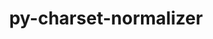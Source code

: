 ---
title: "py-charset-normalizer"
layout: cache
categories: [package, develop]
meta: {"compilers": ["apple-clang@=16.0.0", "gcc@=11.1.0", "gcc@=11.4.0", "gcc@=13.2.0", "gcc@=7.3.1", "gcc@=9.4.0", "oneapi@=2024.2.1"], "num_specs": 103, "num_specs_by_stack": {"aws-isc": 1, "aws-isc-aarch64": 1, "data-vis-sdk": 5, "e4s": 14, "e4s-neoverse-v2": 8, "e4s-neoverse_v1": 8, "e4s-oneapi": 23, "e4s-power": 4, "ml-darwin-aarch64-mps": 9, "ml-linux-aarch64-cpu": 15, "ml-linux-aarch64-cuda": 15, "ml-linux-x86_64-cpu": 15, "ml-linux-x86_64-cuda": 15, "ml-linux-x86_64-rocm": 15, "root": 103}, "oss": ["amzn2", "sequoia", "ubuntu20.04", "ubuntu22.04", "ubuntu24.04"], "platforms": ["darwin", "linux"], "stacks": ["aws-isc", "aws-isc-aarch64", "data-vis-sdk", "e4s", "e4s-neoverse-v2", "e4s-neoverse_v1", "e4s-oneapi", "e4s-power", "ml-darwin-aarch64-mps", "ml-linux-aarch64-cpu", "ml-linux-aarch64-cuda", "ml-linux-x86_64-cpu", "ml-linux-x86_64-cuda", "ml-linux-x86_64-rocm", "root"], "targets": ["aarch64", "neoverse_v1", "neoverse_v2", "ppc64le", "x86_64_v3"], "versions": ["3.3.0"]}
spec_details: [{"compiler": "oneapi@=2024.2.1", "hash": "2hhdat32s5yhpwuszg5t423yi7iu4yi3", "os": "ubuntu22.04", "platform": "linux", "size": "-", "stacks": ["e4s-oneapi", "root"], "target": "x86_64_v3", "variants": ["build_system=python_pip"], "versions": ["3.3.0"]}, {"compiler": "gcc@=13.2.0", "hash": "2mnsp56hubx26awtgfwzjrgws3h6h2vk", "os": "ubuntu24.04", "platform": "linux", "size": "-", "stacks": ["ml-linux-aarch64-cpu", "ml-linux-aarch64-cuda", "root"], "target": "aarch64", "variants": ["build_system=python_pip"], "versions": ["3.3.0"]}, {"compiler": "gcc@=11.4.0", "hash": "2qypwo3zxzzlt4hsbi4jauv2rejfykcu", "os": "ubuntu22.04", "platform": "linux", "size": "-", "stacks": ["e4s-neoverse-v2", "root"], "target": "neoverse_v2", "variants": ["build_system=python_pip"], "versions": ["3.3.0"]}, {"compiler": "gcc@=11.1.0", "hash": "2t5raf2ets3vchcj3jid6ycmbkbgrpwv", "os": "ubuntu20.04", "platform": "linux", "size": "-", "stacks": ["data-vis-sdk", "root"], "target": "x86_64_v3", "variants": ["build_system=python_pip"], "versions": ["3.3.0"]}, {"compiler": "oneapi@=2024.2.1", "hash": "2uf2dbfxlzb7sgrlugsmwbmapabuxqas", "os": "ubuntu22.04", "platform": "linux", "size": "-", "stacks": ["e4s-oneapi", "root"], "target": "x86_64_v3", "variants": ["build_system=python_pip"], "versions": ["3.3.0"]}, {"compiler": "apple-clang@=16.0.0", "hash": "3inpzggwobpkh73xux4tylz3cyov3hq3", "os": "sequoia", "platform": "darwin", "size": "-", "stacks": ["ml-darwin-aarch64-mps", "root"], "target": "aarch64", "variants": ["build_system=python_pip"], "versions": ["3.3.0"]}, {"compiler": "gcc@=11.4.0", "hash": "44ydigdgqbs4o7xgdrrf5acmttzmvtct", "os": "ubuntu22.04", "platform": "linux", "size": "-", "stacks": ["e4s-neoverse_v1", "root"], "target": "neoverse_v1", "variants": ["build_system=python_pip"], "versions": ["3.3.0"]}, {"compiler": "gcc@=11.4.0", "hash": "4l3vrji7stf5imuenk4mtaa44zqvkssm", "os": "ubuntu22.04", "platform": "linux", "size": "-", "stacks": ["e4s-neoverse_v1", "root"], "target": "neoverse_v1", "variants": ["build_system=python_pip"], "versions": ["3.3.0"]}, {"compiler": "gcc@=13.2.0", "hash": "4qs7wbbpl37np3zfv5q2jc4aem6kome6", "os": "ubuntu24.04", "platform": "linux", "size": "-", "stacks": ["ml-linux-aarch64-cpu", "ml-linux-aarch64-cuda", "root"], "target": "aarch64", "variants": ["build_system=python_pip"], "versions": ["3.3.0"]}, {"compiler": "oneapi@=2024.2.1", "hash": "4uufztnm5thjft22b3meta7xxu7hxcix", "os": "ubuntu22.04", "platform": "linux", "size": "-", "stacks": ["e4s-oneapi", "root"], "target": "x86_64_v3", "variants": ["build_system=python_pip"], "versions": ["3.3.0"]}, {"compiler": "gcc@=11.4.0", "hash": "5i44q54yimea32qsb4z2aisaqxhcijb5", "os": "ubuntu22.04", "platform": "linux", "size": "-", "stacks": ["e4s", "root"], "target": "x86_64_v3", "variants": ["build_system=python_pip"], "versions": ["3.3.0"]}, {"compiler": "gcc@=9.4.0", "hash": "5oakbte6djquf53q554ordwtkpcropey", "os": "ubuntu20.04", "platform": "linux", "size": "-", "stacks": ["e4s-power", "root"], "target": "ppc64le", "variants": ["build_system=python_pip"], "versions": ["3.3.0"]}, {"compiler": "gcc@=11.4.0", "hash": "5qzagtldppb2wowmr6yaspx4w6qaeglq", "os": "ubuntu22.04", "platform": "linux", "size": "-", "stacks": ["e4s-neoverse-v2", "root"], "target": "neoverse_v2", "variants": ["build_system=python_pip"], "versions": ["3.3.0"]}, {"compiler": "gcc@=13.2.0", "hash": "5x3tgsd622axw55m2x2kku6te5vkkqzu", "os": "ubuntu24.04", "platform": "linux", "size": "-", "stacks": ["ml-linux-x86_64-cpu", "ml-linux-x86_64-cuda", "ml-linux-x86_64-rocm", "root"], "target": "x86_64_v3", "variants": ["build_system=python_pip"], "versions": ["3.3.0"]}, {"compiler": "gcc@=13.2.0", "hash": "6dkwvdxwcqfejblqeuqmcqpoccifpruq", "os": "ubuntu24.04", "platform": "linux", "size": "-", "stacks": ["ml-linux-aarch64-cpu", "ml-linux-aarch64-cuda", "root"], "target": "aarch64", "variants": ["build_system=python_pip"], "versions": ["3.3.0"]}, {"compiler": "oneapi@=2024.2.1", "hash": "7734u2e4k4lgbplfio54ul6rbtkgqnqa", "os": "ubuntu22.04", "platform": "linux", "size": "-", "stacks": ["e4s-oneapi", "root"], "target": "x86_64_v3", "variants": ["build_system=python_pip"], "versions": ["3.3.0"]}, {"compiler": "oneapi@=2024.2.1", "hash": "a4jqvb3nqh5xumvgmh6ffyl625ukeokw", "os": "ubuntu22.04", "platform": "linux", "size": "-", "stacks": ["e4s-oneapi", "root"], "target": "x86_64_v3", "variants": ["build_system=python_pip"], "versions": ["3.3.0"]}, {"compiler": "gcc@=13.2.0", "hash": "aia4pjvhthn4ny4at44h6abjvstqbnoe", "os": "ubuntu24.04", "platform": "linux", "size": "-", "stacks": ["ml-linux-aarch64-cpu", "ml-linux-aarch64-cuda", "root"], "target": "aarch64", "variants": ["build_system=python_pip"], "versions": ["3.3.0"]}, {"compiler": "gcc@=11.4.0", "hash": "aj4lzqbwfntwp5epkad2khesy53e3lfj", "os": "ubuntu22.04", "platform": "linux", "size": "-", "stacks": ["e4s", "root"], "target": "x86_64_v3", "variants": ["build_system=python_pip"], "versions": ["3.3.0"]}, {"compiler": "oneapi@=2024.2.1", "hash": "awpjpvid3a3zkntiocfxxarmmjnfhcs7", "os": "ubuntu22.04", "platform": "linux", "size": "-", "stacks": ["e4s-oneapi", "root"], "target": "x86_64_v3", "variants": ["build_system=python_pip"], "versions": ["3.3.0"]}, {"compiler": "apple-clang@=16.0.0", "hash": "bb3k7ra77d4p7osgn4pztq6wpcbmcskt", "os": "sequoia", "platform": "darwin", "size": "-", "stacks": ["ml-darwin-aarch64-mps", "root"], "target": "aarch64", "variants": ["build_system=python_pip"], "versions": ["3.3.0"]}, {"compiler": "gcc@=11.4.0", "hash": "bj2ltsfictynl5fy2p6nvvp6pwvoj32y", "os": "ubuntu22.04", "platform": "linux", "size": "-", "stacks": ["e4s-neoverse_v1", "root"], "target": "neoverse_v1", "variants": ["build_system=python_pip"], "versions": ["3.3.0"]}, {"compiler": "gcc@=11.1.0", "hash": "bqg6sk57aoebld7ged2tkxh22bf66cdd", "os": "ubuntu20.04", "platform": "linux", "size": "-", "stacks": ["data-vis-sdk", "root"], "target": "x86_64_v3", "variants": ["build_system=python_pip"], "versions": ["3.3.0"]}, {"compiler": "gcc@=11.1.0", "hash": "cgmcvyzi2e2lzhvscsoc2oqgaknoxzkx", "os": "ubuntu20.04", "platform": "linux", "size": "-", "stacks": ["data-vis-sdk", "root"], "target": "x86_64_v3", "variants": ["build_system=python_pip"], "versions": ["3.3.0"]}, {"compiler": "gcc@=11.4.0", "hash": "cgo72axlfksy642lvxmboam42wdhugkg", "os": "ubuntu22.04", "platform": "linux", "size": "-", "stacks": ["e4s", "root"], "target": "x86_64_v3", "variants": ["build_system=python_pip"], "versions": ["3.3.0"]}, {"compiler": "oneapi@=2024.2.1", "hash": "cikdea7n46fak2euofqyszzs4ffl2suu", "os": "ubuntu22.04", "platform": "linux", "size": "-", "stacks": ["e4s-oneapi", "root"], "target": "x86_64_v3", "variants": ["build_system=python_pip"], "versions": ["3.3.0"]}, {"compiler": "gcc@=11.4.0", "hash": "clnvc3vl2ne6x62vp5ode3mre375f44n", "os": "ubuntu22.04", "platform": "linux", "size": "-", "stacks": ["e4s", "root"], "target": "x86_64_v3", "variants": ["build_system=python_pip"], "versions": ["3.3.0"]}, {"compiler": "gcc@=13.2.0", "hash": "cnh6z2fwbocat76hh7nnbdvrtugkljtr", "os": "ubuntu24.04", "platform": "linux", "size": "-", "stacks": ["ml-linux-x86_64-cpu", "ml-linux-x86_64-cuda", "ml-linux-x86_64-rocm", "root"], "target": "x86_64_v3", "variants": ["build_system=python_pip"], "versions": ["3.3.0"]}, {"compiler": "gcc@=13.2.0", "hash": "cnxtjzxn4pkvw5hhnvvtnlsltavm34pd", "os": "ubuntu24.04", "platform": "linux", "size": "-", "stacks": ["ml-linux-x86_64-cpu", "ml-linux-x86_64-cuda", "ml-linux-x86_64-rocm", "root"], "target": "x86_64_v3", "variants": ["build_system=python_pip"], "versions": ["3.3.0"]}, {"compiler": "oneapi@=2024.2.1", "hash": "d4mdzpxuglziax7brfb6btfle3stzmxe", "os": "ubuntu22.04", "platform": "linux", "size": "-", "stacks": ["e4s-oneapi", "root"], "target": "x86_64_v3", "variants": ["build_system=python_pip"], "versions": ["3.3.0"]}, {"compiler": "gcc@=13.2.0", "hash": "dhbjwolsws5brin4aaaa72fbhfjjtwks", "os": "ubuntu24.04", "platform": "linux", "size": "-", "stacks": ["ml-linux-aarch64-cpu", "ml-linux-aarch64-cuda", "root"], "target": "aarch64", "variants": ["build_system=python_pip"], "versions": ["3.3.0"]}, {"compiler": "gcc@=11.1.0", "hash": "dtoi2nexggmktsoa5o3o426jmfgszors", "os": "ubuntu20.04", "platform": "linux", "size": "-", "stacks": ["data-vis-sdk", "root"], "target": "x86_64_v3", "variants": ["build_system=python_pip"], "versions": ["3.3.0"]}, {"compiler": "gcc@=9.4.0", "hash": "dxfalrwjqkmhqjpqoqxw6theyshkiug2", "os": "ubuntu20.04", "platform": "linux", "size": "-", "stacks": ["e4s-power", "root"], "target": "ppc64le", "variants": ["build_system=python_pip"], "versions": ["3.3.0"]}, {"compiler": "oneapi@=2024.2.1", "hash": "ehge7yp2hxitmunxx5w236qwbezw73en", "os": "ubuntu22.04", "platform": "linux", "size": "-", "stacks": ["e4s-oneapi", "root"], "target": "x86_64_v3", "variants": ["build_system=python_pip"], "versions": ["3.3.0"]}, {"compiler": "gcc@=13.2.0", "hash": "ejgw4fqoowbe424ryokwwbugrglrssp3", "os": "ubuntu24.04", "platform": "linux", "size": "-", "stacks": ["ml-linux-x86_64-cpu", "ml-linux-x86_64-cuda", "ml-linux-x86_64-rocm", "root"], "target": "x86_64_v3", "variants": ["build_system=python_pip"], "versions": ["3.3.0"]}, {"compiler": "gcc@=13.2.0", "hash": "ekr2sqkr2q6rpvrgnsdd6xrgpyzfhtyy", "os": "ubuntu24.04", "platform": "linux", "size": "-", "stacks": ["ml-linux-x86_64-cpu", "ml-linux-x86_64-cuda", "ml-linux-x86_64-rocm", "root"], "target": "x86_64_v3", "variants": ["build_system=python_pip"], "versions": ["3.3.0"]}, {"compiler": "gcc@=11.4.0", "hash": "f4cbawsgnr6ojlvukg4nu5zt5j6m7ezp", "os": "ubuntu22.04", "platform": "linux", "size": "-", "stacks": ["e4s-neoverse_v1", "root"], "target": "neoverse_v1", "variants": ["build_system=python_pip"], "versions": ["3.3.0"]}, {"compiler": "apple-clang@=16.0.0", "hash": "fddsttunwhmmqhyamcrw4u6xtgy2lqx2", "os": "sequoia", "platform": "darwin", "size": "-", "stacks": ["ml-darwin-aarch64-mps", "root"], "target": "aarch64", "variants": ["build_system=python_pip"], "versions": ["3.3.0"]}, {"compiler": "oneapi@=2024.2.1", "hash": "gbmyvznhlbloe473q6mh6uqpsbr53zqz", "os": "ubuntu22.04", "platform": "linux", "size": "-", "stacks": ["e4s-oneapi", "root"], "target": "x86_64_v3", "variants": ["build_system=python_pip"], "versions": ["3.3.0"]}, {"compiler": "apple-clang@=16.0.0", "hash": "gzffahxkdmkuawjrh7v3uw4b2hm5cvvh", "os": "sequoia", "platform": "darwin", "size": "-", "stacks": ["ml-darwin-aarch64-mps", "root"], "target": "aarch64", "variants": ["build_system=python_pip"], "versions": ["3.3.0"]}, {"compiler": "gcc@=11.4.0", "hash": "hb4ujxsbfkufawah3qm6lvhgmr5fyhij", "os": "ubuntu22.04", "platform": "linux", "size": "-", "stacks": ["e4s", "root"], "target": "x86_64_v3", "variants": ["build_system=python_pip"], "versions": ["3.3.0"]}, {"compiler": "apple-clang@=16.0.0", "hash": "hb6mv4b5rlwaqboblr6kgra75yosjnn2", "os": "sequoia", "platform": "darwin", "size": "-", "stacks": ["ml-darwin-aarch64-mps", "root"], "target": "aarch64", "variants": ["build_system=python_pip"], "versions": ["3.3.0"]}, {"compiler": "gcc@=13.2.0", "hash": "hi4bglpmfj3e5qqzrewewgv6bhpcnctm", "os": "ubuntu24.04", "platform": "linux", "size": "-", "stacks": ["ml-linux-aarch64-cpu", "ml-linux-aarch64-cuda", "root"], "target": "aarch64", "variants": ["build_system=python_pip"], "versions": ["3.3.0"]}, {"compiler": "oneapi@=2024.2.1", "hash": "hn2akj5ksqzm5t6pzfluc6pm2jyucree", "os": "ubuntu22.04", "platform": "linux", "size": "-", "stacks": ["e4s-oneapi", "root"], "target": "x86_64_v3", "variants": ["build_system=python_pip"], "versions": ["3.3.0"]}, {"compiler": "gcc@=11.4.0", "hash": "hocy4txqhvjqzinzlalwgax27cfeg7ch", "os": "ubuntu22.04", "platform": "linux", "size": "-", "stacks": ["e4s", "root"], "target": "x86_64_v3", "variants": ["build_system=python_pip"], "versions": ["3.3.0"]}, {"compiler": "gcc@=13.2.0", "hash": "hqoimvu73nqzydbmtfgdkx5de4asdr4n", "os": "ubuntu24.04", "platform": "linux", "size": "-", "stacks": ["ml-linux-x86_64-cpu", "ml-linux-x86_64-cuda", "ml-linux-x86_64-rocm", "root"], "target": "x86_64_v3", "variants": ["build_system=python_pip"], "versions": ["3.3.0"]}, {"compiler": "gcc@=9.4.0", "hash": "i6kpkm2hz3kljy6bm5jdg5rwhgbhzlj7", "os": "ubuntu20.04", "platform": "linux", "size": "-", "stacks": ["e4s-power", "root"], "target": "ppc64le", "variants": ["build_system=python_pip"], "versions": ["3.3.0"]}, {"compiler": "gcc@=11.4.0", "hash": "iicq7pavntkzpybqzvll72gsb3qhmibk", "os": "ubuntu22.04", "platform": "linux", "size": "-", "stacks": ["e4s", "root"], "target": "x86_64_v3", "variants": ["build_system=python_pip"], "versions": ["3.3.0"]}, {"compiler": "gcc@=11.4.0", "hash": "imfpwf6vrbc2sysmhn6k2s23g75zd32x", "os": "ubuntu22.04", "platform": "linux", "size": "-", "stacks": ["e4s", "root"], "target": "x86_64_v3", "variants": ["build_system=python_pip"], "versions": ["3.3.0"]}, {"compiler": "oneapi@=2024.2.1", "hash": "imj6t47de4mt4grbcgyxudlumgsrgbyj", "os": "ubuntu22.04", "platform": "linux", "size": "-", "stacks": ["e4s-oneapi", "root"], "target": "x86_64_v3", "variants": ["build_system=python_pip"], "versions": ["3.3.0"]}, {"compiler": "gcc@=13.2.0", "hash": "ircmbwp7rybnq4zuw5upbtzpxvfz2xn2", "os": "ubuntu24.04", "platform": "linux", "size": "-", "stacks": ["ml-linux-x86_64-cpu", "ml-linux-x86_64-cuda", "ml-linux-x86_64-rocm", "root"], "target": "x86_64_v3", "variants": ["build_system=python_pip"], "versions": ["3.3.0"]}, {"compiler": "oneapi@=2024.2.1", "hash": "j3u4ql5v6ettxj5eon42ujqewuj4flko", "os": "ubuntu22.04", "platform": "linux", "size": "-", "stacks": ["e4s-oneapi", "root"], "target": "x86_64_v3", "variants": ["build_system=python_pip"], "versions": ["3.3.0"]}, {"compiler": "gcc@=7.3.1", "hash": "jfglnej6k3my752kdyp7xfyimvy46cwp", "os": "amzn2", "platform": "linux", "size": "-", "stacks": ["aws-isc", "root"], "target": "x86_64_v3", "variants": ["build_system=python_pip"], "versions": ["3.3.0"]}, {"compiler": "gcc@=13.2.0", "hash": "jmkmiaze467j5eaqnecoyi6tv6xmppe6", "os": "ubuntu24.04", "platform": "linux", "size": "-", "stacks": ["ml-linux-x86_64-cpu", "ml-linux-x86_64-cuda", "ml-linux-x86_64-rocm", "root"], "target": "x86_64_v3", "variants": ["build_system=python_pip"], "versions": ["3.3.0"]}, {"compiler": "oneapi@=2024.2.1", "hash": "jmzlscba2nlrd4derpdrxhhya7hokqmq", "os": "ubuntu22.04", "platform": "linux", "size": "-", "stacks": ["e4s-oneapi", "root"], "target": "x86_64_v3", "variants": ["build_system=python_pip"], "versions": ["3.3.0"]}, {"compiler": "apple-clang@=16.0.0", "hash": "jtkb4dtuksigltnowukbpgnvc2jurvab", "os": "sequoia", "platform": "darwin", "size": "-", "stacks": ["ml-darwin-aarch64-mps", "root"], "target": "aarch64", "variants": ["build_system=python_pip"], "versions": ["3.3.0"]}, {"compiler": "gcc@=13.2.0", "hash": "k5vmdkbezo4aihl42rucf6ydrftx3irt", "os": "ubuntu24.04", "platform": "linux", "size": "-", "stacks": ["ml-linux-aarch64-cpu", "ml-linux-aarch64-cuda", "root"], "target": "aarch64", "variants": ["build_system=python_pip"], "versions": ["3.3.0"]}, {"compiler": "gcc@=11.4.0", "hash": "kmak5r6mwjrqnsera7dn6pfnqo432m53", "os": "ubuntu22.04", "platform": "linux", "size": "-", "stacks": ["e4s-neoverse-v2", "root"], "target": "neoverse_v2", "variants": ["build_system=python_pip"], "versions": ["3.3.0"]}, {"compiler": "gcc@=11.4.0", "hash": "lbbujhuhr36uprelic6hjoj4xel3zfyz", "os": "ubuntu22.04", "platform": "linux", "size": "-", "stacks": ["e4s-neoverse-v2", "root"], "target": "neoverse_v2", "variants": ["build_system=python_pip"], "versions": ["3.3.0"]}, {"compiler": "gcc@=13.2.0", "hash": "lli6rf7he4kaeszkjusbxxa6o76m57zt", "os": "ubuntu24.04", "platform": "linux", "size": "-", "stacks": ["ml-linux-x86_64-cpu", "ml-linux-x86_64-cuda", "ml-linux-x86_64-rocm", "root"], "target": "x86_64_v3", "variants": ["build_system=python_pip"], "versions": ["3.3.0"]}, {"compiler": "gcc@=11.1.0", "hash": "lwmh6bzjlxhvibc4u2bwzbcvu56ov6dm", "os": "ubuntu20.04", "platform": "linux", "size": "-", "stacks": ["data-vis-sdk", "root"], "target": "x86_64_v3", "variants": ["build_system=python_pip"], "versions": ["3.3.0"]}, {"compiler": "gcc@=13.2.0", "hash": "mbqk3khvqlhdokwq7myfwewvdpnmqqcz", "os": "ubuntu24.04", "platform": "linux", "size": "-", "stacks": ["ml-linux-aarch64-cpu", "ml-linux-aarch64-cuda", "root"], "target": "aarch64", "variants": ["build_system=python_pip"], "versions": ["3.3.0"]}, {"compiler": "gcc@=9.4.0", "hash": "moie43pijjkvjfpzxlxmixvfmaafucaq", "os": "ubuntu20.04", "platform": "linux", "size": "-", "stacks": ["e4s-power", "root"], "target": "ppc64le", "variants": ["build_system=python_pip"], "versions": ["3.3.0"]}, {"compiler": "gcc@=13.2.0", "hash": "mrrmkwm3ikks2hvjswc7n5ams6w373rc", "os": "ubuntu24.04", "platform": "linux", "size": "-", "stacks": ["ml-linux-aarch64-cpu", "ml-linux-aarch64-cuda", "root"], "target": "aarch64", "variants": ["build_system=python_pip"], "versions": ["3.3.0"]}, {"compiler": "oneapi@=2024.2.1", "hash": "n6kxy6fhcgdqft26qhhdzwp5thvgrggm", "os": "ubuntu22.04", "platform": "linux", "size": "-", "stacks": ["e4s-oneapi", "root"], "target": "x86_64_v3", "variants": ["build_system=python_pip"], "versions": ["3.3.0"]}, {"compiler": "apple-clang@=16.0.0", "hash": "ncn273dwwikhbmodohk3ta3htlpvclt2", "os": "sequoia", "platform": "darwin", "size": "-", "stacks": ["ml-darwin-aarch64-mps", "root"], "target": "aarch64", "variants": ["build_system=python_pip"], "versions": ["3.3.0"]}, {"compiler": "oneapi@=2024.2.1", "hash": "nkag5ikml7mo4ucl5tov7octs5bz2e6h", "os": "ubuntu22.04", "platform": "linux", "size": "-", "stacks": ["e4s-oneapi", "root"], "target": "x86_64_v3", "variants": ["build_system=python_pip"], "versions": ["3.3.0"]}, {"compiler": "oneapi@=2024.2.1", "hash": "nkc4oqbswgap2ufvcylqbgr4ewgcbzeq", "os": "ubuntu22.04", "platform": "linux", "size": "-", "stacks": ["e4s-oneapi", "root"], "target": "x86_64_v3", "variants": ["build_system=python_pip"], "versions": ["3.3.0"]}, {"compiler": "gcc@=13.2.0", "hash": "noosfoluywarubfc2ggprvdci6lhuhay", "os": "ubuntu24.04", "platform": "linux", "size": "-", "stacks": ["ml-linux-x86_64-cpu", "ml-linux-x86_64-cuda", "ml-linux-x86_64-rocm", "root"], "target": "x86_64_v3", "variants": ["build_system=python_pip"], "versions": ["3.3.0"]}, {"compiler": "gcc@=13.2.0", "hash": "npoxakns36s5xoy3j3mk2r4v2jfg5ogx", "os": "ubuntu24.04", "platform": "linux", "size": "-", "stacks": ["ml-linux-aarch64-cpu", "ml-linux-aarch64-cuda", "root"], "target": "aarch64", "variants": ["build_system=python_pip"], "versions": ["3.3.0"]}, {"compiler": "oneapi@=2024.2.1", "hash": "npr4kctvz4bbpblwj53ohucoko7dtror", "os": "ubuntu22.04", "platform": "linux", "size": "-", "stacks": ["e4s-oneapi", "root"], "target": "x86_64_v3", "variants": ["build_system=python_pip"], "versions": ["3.3.0"]}, {"compiler": "gcc@=13.2.0", "hash": "p7fqbm5r5acgjq52zcqerd4xhw6uiaeu", "os": "ubuntu24.04", "platform": "linux", "size": "-", "stacks": ["ml-linux-aarch64-cpu", "ml-linux-aarch64-cuda", "root"], "target": "aarch64", "variants": ["build_system=python_pip"], "versions": ["3.3.0"]}, {"compiler": "gcc@=11.4.0", "hash": "prol4liilbesm4m4gu2sat5uxnf44jyr", "os": "ubuntu22.04", "platform": "linux", "size": "-", "stacks": ["e4s-neoverse_v1", "root"], "target": "neoverse_v1", "variants": ["build_system=python_pip"], "versions": ["3.3.0"]}, {"compiler": "apple-clang@=16.0.0", "hash": "psvwulvg635cy6hdyya4l32lpim3keia", "os": "sequoia", "platform": "darwin", "size": "-", "stacks": ["ml-darwin-aarch64-mps", "root"], "target": "aarch64", "variants": ["build_system=python_pip"], "versions": ["3.3.0"]}, {"compiler": "gcc@=11.4.0", "hash": "pvsdmdo42sdkle62urzvfp65szdixzpz", "os": "ubuntu22.04", "platform": "linux", "size": "-", "stacks": ["e4s-neoverse_v1", "root"], "target": "neoverse_v1", "variants": ["build_system=python_pip"], "versions": ["3.3.0"]}, {"compiler": "oneapi@=2024.2.1", "hash": "pyfc7qvns6lwgrujbmtfvsvncwbn4vti", "os": "ubuntu22.04", "platform": "linux", "size": "-", "stacks": ["e4s-oneapi", "root"], "target": "x86_64_v3", "variants": ["build_system=python_pip"], "versions": ["3.3.0"]}, {"compiler": "gcc@=11.4.0", "hash": "qcbhgsllfhywjhlncdfcz4ydfuv5htfj", "os": "ubuntu22.04", "platform": "linux", "size": "-", "stacks": ["e4s-neoverse-v2", "root"], "target": "neoverse_v2", "variants": ["build_system=python_pip"], "versions": ["3.3.0"]}, {"compiler": "gcc@=11.4.0", "hash": "qosc3fzavkkgzlczjyauebt4j33zb367", "os": "ubuntu22.04", "platform": "linux", "size": "-", "stacks": ["e4s", "root"], "target": "x86_64_v3", "variants": ["build_system=python_pip"], "versions": ["3.3.0"]}, {"compiler": "gcc@=13.2.0", "hash": "rdyqsscqyeqgcvedj4c433fada2jgshl", "os": "ubuntu24.04", "platform": "linux", "size": "-", "stacks": ["ml-linux-aarch64-cpu", "ml-linux-aarch64-cuda", "root"], "target": "aarch64", "variants": ["build_system=python_pip"], "versions": ["3.3.0"]}, {"compiler": "gcc@=11.4.0", "hash": "rlsbkpiafqbucwenpzonaydzrhae5xbz", "os": "ubuntu22.04", "platform": "linux", "size": "-", "stacks": ["e4s", "root"], "target": "x86_64_v3", "variants": ["build_system=python_pip"], "versions": ["3.3.0"]}, {"compiler": "gcc@=13.2.0", "hash": "rtlpeo5mu6zhn3flw47rr5d4oetum4i7", "os": "ubuntu24.04", "platform": "linux", "size": "-", "stacks": ["ml-linux-aarch64-cpu", "ml-linux-aarch64-cuda", "root"], "target": "aarch64", "variants": ["build_system=python_pip"], "versions": ["3.3.0"]}, {"compiler": "gcc@=11.4.0", "hash": "ru53vddlv7qgm6dnz3v5gczkaq2lj63f", "os": "ubuntu22.04", "platform": "linux", "size": "-", "stacks": ["e4s", "root"], "target": "x86_64_v3", "variants": ["build_system=python_pip"], "versions": ["3.3.0"]}, {"compiler": "apple-clang@=16.0.0", "hash": "s5mxxkdigzmaho6ohlvblpsenyup4xjc", "os": "sequoia", "platform": "darwin", "size": "-", "stacks": ["ml-darwin-aarch64-mps", "root"], "target": "aarch64", "variants": ["build_system=python_pip"], "versions": ["3.3.0"]}, {"compiler": "gcc@=11.4.0", "hash": "sb6mryllfzxn2h4geho6kgjsyguethro", "os": "ubuntu22.04", "platform": "linux", "size": "-", "stacks": ["e4s-neoverse_v1", "root"], "target": "neoverse_v1", "variants": ["build_system=python_pip"], "versions": ["3.3.0"]}, {"compiler": "oneapi@=2024.2.1", "hash": "skl7g27w6ijokwsdihaaxz6l4nsh5b2y", "os": "ubuntu22.04", "platform": "linux", "size": "-", "stacks": ["e4s-oneapi", "root"], "target": "x86_64_v3", "variants": ["build_system=python_pip"], "versions": ["3.3.0"]}, {"compiler": "oneapi@=2024.2.1", "hash": "tklvj26n57u3hpraw4v3zh6ahyzbt6uu", "os": "ubuntu22.04", "platform": "linux", "size": "-", "stacks": ["e4s-oneapi", "root"], "target": "x86_64_v3", "variants": ["build_system=python_pip"], "versions": ["3.3.0"]}, {"compiler": "gcc@=13.2.0", "hash": "ty3l2whbuyqsdrjjzibhp4rllb5lqzyo", "os": "ubuntu24.04", "platform": "linux", "size": "-", "stacks": ["ml-linux-x86_64-cpu", "ml-linux-x86_64-cuda", "ml-linux-x86_64-rocm", "root"], "target": "x86_64_v3", "variants": ["build_system=python_pip"], "versions": ["3.3.0"]}, {"compiler": "gcc@=11.4.0", "hash": "u3gvyyqo6ikpzear7567irn5ol2dwdso", "os": "ubuntu22.04", "platform": "linux", "size": "-", "stacks": ["e4s-neoverse-v2", "root"], "target": "neoverse_v2", "variants": ["build_system=python_pip"], "versions": ["3.3.0"]}, {"compiler": "gcc@=11.4.0", "hash": "uwmk52p26re3v3wrv4gm22xqb6yzjyfs", "os": "ubuntu22.04", "platform": "linux", "size": "-", "stacks": ["e4s-neoverse-v2", "root"], "target": "neoverse_v2", "variants": ["build_system=python_pip"], "versions": ["3.3.0"]}, {"compiler": "gcc@=13.2.0", "hash": "v2zrq3uxhvvkdfjify7ghk4kmbirqybg", "os": "ubuntu24.04", "platform": "linux", "size": "-", "stacks": ["ml-linux-x86_64-cpu", "ml-linux-x86_64-cuda", "ml-linux-x86_64-rocm", "root"], "target": "x86_64_v3", "variants": ["build_system=python_pip"], "versions": ["3.3.0"]}, {"compiler": "gcc@=13.2.0", "hash": "vcmkz6agi2gvqgegwrw2m3adhz4f55wj", "os": "ubuntu24.04", "platform": "linux", "size": "-", "stacks": ["ml-linux-x86_64-cpu", "ml-linux-x86_64-cuda", "ml-linux-x86_64-rocm", "root"], "target": "x86_64_v3", "variants": ["build_system=python_pip"], "versions": ["3.3.0"]}, {"compiler": "gcc@=13.2.0", "hash": "vjwv7g5jph7xrfdb5cnc25hfuj3kanky", "os": "ubuntu24.04", "platform": "linux", "size": "-", "stacks": ["ml-linux-aarch64-cpu", "ml-linux-aarch64-cuda", "root"], "target": "aarch64", "variants": ["build_system=python_pip"], "versions": ["3.3.0"]}, {"compiler": "gcc@=11.4.0", "hash": "vszppcqrfr5rrydit3h5yssriirkfkzk", "os": "ubuntu22.04", "platform": "linux", "size": "-", "stacks": ["e4s", "root"], "target": "x86_64_v3", "variants": ["build_system=python_pip"], "versions": ["3.3.0"]}, {"compiler": "oneapi@=2024.2.1", "hash": "w5fclaudnpclqsusxiggifxgaxo6wknj", "os": "ubuntu22.04", "platform": "linux", "size": "-", "stacks": ["e4s-oneapi", "root"], "target": "x86_64_v3", "variants": ["build_system=python_pip"], "versions": ["3.3.0"]}, {"compiler": "gcc@=13.2.0", "hash": "wfuoetnbifisxynhkndjq3qymzlxoyt6", "os": "ubuntu24.04", "platform": "linux", "size": "-", "stacks": ["ml-linux-aarch64-cpu", "ml-linux-aarch64-cuda", "root"], "target": "aarch64", "variants": ["build_system=python_pip"], "versions": ["3.3.0"]}, {"compiler": "oneapi@=2024.2.1", "hash": "x25r74k2uims445dz2azdh44mg4fuv7j", "os": "ubuntu22.04", "platform": "linux", "size": "-", "stacks": ["e4s-oneapi", "root"], "target": "x86_64_v3", "variants": ["build_system=python_pip"], "versions": ["3.3.0"]}, {"compiler": "gcc@=13.2.0", "hash": "x7ci7rtan6mpivyy2uj7cgnxfpipyvt3", "os": "ubuntu24.04", "platform": "linux", "size": "-", "stacks": ["ml-linux-x86_64-cpu", "ml-linux-x86_64-cuda", "ml-linux-x86_64-rocm", "root"], "target": "x86_64_v3", "variants": ["build_system=python_pip"], "versions": ["3.3.0"]}, {"compiler": "gcc@=7.3.1", "hash": "xvtiuh5nqzoynaknm32goyzp6wtiuyfm", "os": "amzn2", "platform": "linux", "size": "-", "stacks": ["aws-isc-aarch64", "root"], "target": "aarch64", "variants": ["build_system=python_pip"], "versions": ["3.3.0"]}, {"compiler": "gcc@=11.4.0", "hash": "y5i5bohs5zvh3jgfv2cu5rebhtvwsu3v", "os": "ubuntu22.04", "platform": "linux", "size": "-", "stacks": ["e4s", "root"], "target": "x86_64_v3", "variants": ["build_system=python_pip"], "versions": ["3.3.0"]}, {"compiler": "gcc@=11.4.0", "hash": "ynsvitjyziaryibyhuukzgutjiybaijv", "os": "ubuntu22.04", "platform": "linux", "size": "-", "stacks": ["e4s-neoverse-v2", "root"], "target": "neoverse_v2", "variants": ["build_system=python_pip"], "versions": ["3.3.0"]}, {"compiler": "gcc@=11.4.0", "hash": "zghh3fa6v5s34uts7eksv56c6rxcuv52", "os": "ubuntu22.04", "platform": "linux", "size": "-", "stacks": ["e4s-neoverse_v1", "root"], "target": "neoverse_v1", "variants": ["build_system=python_pip"], "versions": ["3.3.0"]}, {"compiler": "gcc@=11.4.0", "hash": "zi5325sfetylfxb5mxompye2gb4gcw7c", "os": "ubuntu22.04", "platform": "linux", "size": "-", "stacks": ["e4s", "root"], "target": "x86_64_v3", "variants": ["build_system=python_pip"], "versions": ["3.3.0"]}, {"compiler": "gcc@=13.2.0", "hash": "zimllgqq43lhazlx5aew3wtehvzbpey3", "os": "ubuntu24.04", "platform": "linux", "size": "-", "stacks": ["ml-linux-x86_64-cpu", "ml-linux-x86_64-cuda", "ml-linux-x86_64-rocm", "root"], "target": "x86_64_v3", "variants": ["build_system=python_pip"], "versions": ["3.3.0"]}]
---